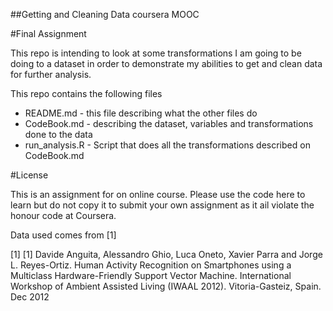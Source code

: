 ##Getting and Cleaning Data coursera MOOC


#Final Assignment

This repo is intending to look at some transformations I am going to be doing to a dataset in order to demonstrate my abilities to get and clean data for further analysis.

This repo contains the following files

* README.md - this file describing what the other files do
* CodeBook.md - describing the dataset, variables and transformations done to the data
* run_analysis.R - Script that does all the transformations described on CodeBook.md





#License


This is an assignment for on online course. Please use the code here to learn but do not copy it to submit your own assignment as it ail violate the honour code at Coursera. 

Data used comes from [1]

[1] [1] Davide Anguita, Alessandro Ghio, Luca Oneto, Xavier Parra and Jorge L. Reyes-Ortiz. Human Activity Recognition on Smartphones using a Multiclass Hardware-Friendly Support Vector Machine. International Workshop of Ambient Assisted Living (IWAAL 2012). Vitoria-Gasteiz, Spain. Dec 2012
 

